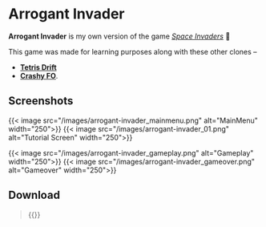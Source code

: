 # Arrogant Invader


**Arrogant Invader** is my own version of the game *[Space Invaders](https://en.wikipedia.org/wiki/Space_Invaders)* 👾

This game was made for learning purposes along with these other clones – 

- **[Tetris Drift](https://intisarbnaim.com/tetris-drift)** 
- **[Crashy FO](https://intisarbnaim.com/crashy-fo/)**.

## Screenshots

{{< image src="/images/arrogant-invader_mainmenu.png" alt="MainMenu" width="250">}} {{< image src="/images/arrogant-invader_01.png" alt="Tutorial Screen" width="250">}}

{{< image src="/images/arrogant-invader_gameplay.png" alt="Gameplay" width="250">}} {{< image src="/images/arrogant-invader_gameover.png" alt="Gameover" width="250">}}

## Download

> {{<link href="https://darkspactus.itch.io/arrogant-invader" content="Arrogant Invader v1.0.0">}}

